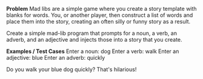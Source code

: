 **Problem**
Mad libs are a simple game where you create a story template with blanks for words. 
You, or another player, then construct a list of words and place them into the story, 
creating an often silly or funny story as a result.

Create a simple mad-lib program that prompts for a noun, a verb, an adverb, and an 
adjective and injects those into a story that you create.


**Examples / Test Cases**
Enter a noun: dog
Enter a verb: walk
Enter an adjective: blue
Enter an adverb: quickly

Do you walk your blue dog quickly? That's hilarious!